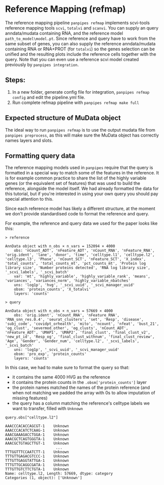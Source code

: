 Reference Mapping (refmap)
======

The reference mapping pipeline `panpipes refmap` implements scvi-tools reference mapping tools `scvi`, `totalvi` and `scanvi`.
You can supply an query anndata/mudata containing RNA, and the reference model `path_to_model\model.pt`. Since reference and query have to work from the same subset of genes, you can also supply the reference anndata/mudata containing RNA or RNA+PROT (for `totalvi`) so the genes selection can be unified and the resulting plots include the reference cells together with the query. 
Note that you can even use a reference scvi model created previously by `panpipes integration`.

Steps:
------

1.  In a new folder, generate config file for integration,
    `panpipes refmap config` and edit the pipeline.yml file.
2.  Run complete refmap pipeline with `panpipes refmap make full`


## Expected structure of MuData object
The ideal way to run `panpipes refmap` is to use the output mudata file from `panpipes preprocess`, as this will make sure the MuData object has correctly names layers and slots. 

## Formatting query data 

The reference mapping models used in `panpipes` require that the query is formatted in a special way to match some of the features in the reference. It is for example common practice to share the list of the highly variable genes (or the equivalent set of features) that was used to build the reference, alongside the model itself. We had already formatted the data for this tutorial, but if you're interested in using your own query you should pay special attention to this.

Since each reference model has likely a different structure, at the moment we don't provide standardised code to format the reference and query. 

For example, the reference and query data we used for the paper looks like this:

```
> reference

AnnData object with n_obs × n_vars = 152094 × 4000
    obs: 'nCount_ADT', 'nFeature_ADT', 'nCount_RNA', 'nFeature_RNA', 'orig.ident', 'lane', 'donor', 'time', 'celltype.l1', 'celltype.l2', 'celltype.l3', 'Phase', 'nCount_SCT', 'nFeature_SCT', 'X_index', 'total_counts', 'total_counts_mt', 'pct_counts_mt', 'Protein log library size', 'Number proteins detected', 'RNA log library size', '_scvi_labels', '_scvi_batch'
    var: 'mt', 'highly_variable', 'highly_variable_rank', 'means', 'variances', 'variances_norm', 'highly_variable_nbatches'
    uns: 'log1p', 'hvg', '_scvi_uuid', '_scvi_manager_uuid'
    obsm: 'protein_counts', 'X_totalvi'
    layers: 'counts'

> query

AnnData object with n_obs × n_vars = 57669 × 4000
    obs: 'orig.ident', 'nCount_RNA', 'nFeature_RNA', 'RNA_snn_res.0.4', 'seurat_clusters', 'set', 'Resp', 'disease', 'subj_code', 'covidpt_orhealth', 'mito', 'ncount', 'nfeat', 'bust_21', 'og_clust', 'severmod_other', 'og_clusts', 'nCount_ADT', 'nFeature_ADT', 'UMAP1', 'UMAP2', 'final_clust', 'final_clust_v2', 'new_pt_id', 'Resp_og', 'final_clust_withnum', 'final_clust_review', 'Age', 'Gender', 'Gender_num', 'celltype.l2', '_scvi_labels', '_scvi_batch'
    uns: 'log1p', '_scvi_uuid', '_scvi_manager_uuid'
    obsm: 'pro_exp', 'protein_counts'
    layers: 'counts'

```

In this case, we had to make sure to format the query so that:
- it contains the same 4000 HVG as the reference
- it contains the protein counts in the `.obsm['protein_counts']` layer
- the protein names matched the names of the protein reference (and when not matching we padded the array with 0s to allow imputation of missing features)
- the query has a column matching the reference's celltype labels we want to transfer,  filled with `Unknown` 

```
query.obs["celltype.l2"]

AAACCCACACCAGCGT-1    Unknown
AAACCCACATCTCAAG-1    Unknown
AAACGAAAGACCTGGA-1    Unknown
AAACGCTCAGTGGGTA-1    Unknown
AAACGCTGTAGCTTGT-1    Unknown
                       ...   
TTTGGTTTCCAATCTT-1    Unknown
TTTGTTGAGACGTCCC-1    Unknown
TTTGTTGAGGTATTGA-1    Unknown
TTTGTTGCAGGCGATA-1    Unknown
TTTGTTGTCTTCTGTA-1    Unknown
Name: celltype.l2, Length: 57669, dtype: category
Categories (1, object): ['Unknown']
```

